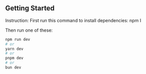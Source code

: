 ## Getting Started

Instruction:
First run this command to install dependencies: npm I

Then run one of these:
```bash
npm run dev
# or
yarn dev
# or
pnpm dev
# or
bun dev
```
